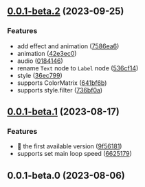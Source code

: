 ## [0.0.1-beta.2](https://github.com/qq15725/rubickjs/compare/v0.0.1-beta.1...v0.0.1-beta.2) (2023-09-25)


### Features

* add effect and animation ([7586ea6](https://github.com/qq15725/rubickjs/commit/7586ea68b517cd3177b93d24a158edb4c4d714dc))
* animation ([42e3ec0](https://github.com/qq15725/rubickjs/commit/42e3ec09acadc717119e1f1de19d5607cca38d01))
* audio ([0184146](https://github.com/qq15725/rubickjs/commit/0184146f17229001a1671255a8e35706aa0de68f))
* rename `Text` node to `Label` node ([536cf14](https://github.com/qq15725/rubickjs/commit/536cf14b7758cb637ac33693260b7d26bccfed50))
* style ([36ec799](https://github.com/qq15725/rubickjs/commit/36ec799bd8cb81c6a6516711c17e5ec9ea9fb220))
* supports ColorMatrix ([641bf6b](https://github.com/qq15725/rubickjs/commit/641bf6b79875c2c5939432d8fe69c9b62e5df89f))
* supports style.filter ([736bf0a](https://github.com/qq15725/rubickjs/commit/736bf0a2695cea4087d7b571b9aac309862af556))



## [0.0.1-beta.1](https://github.com/qq15725/rubickjs/compare/v0.0.1-beta.0...v0.0.1-beta.1) (2023-08-17)


### Features

* 🎉 the first available version ([9f56181](https://github.com/qq15725/rubickjs/commit/9f56181a9bd6af909ea630dcfe2d4521da6edc7a))
* supports set main loop speed ([6625179](https://github.com/qq15725/rubickjs/commit/6625179af37cf421067974d8d9cbe8063f47ed70))



## 0.0.1-beta.0 (2023-08-06)



